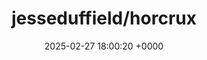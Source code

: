 ---
title: "jesseduffield/horcrux"
link: "https://github.com/jesseduffield/horcrux"
date: "2025-02-27 18:00:20 +0000"
description: "Split your file into encrypted fragments so that you don't need to remember a passcode"
category: "github"
---